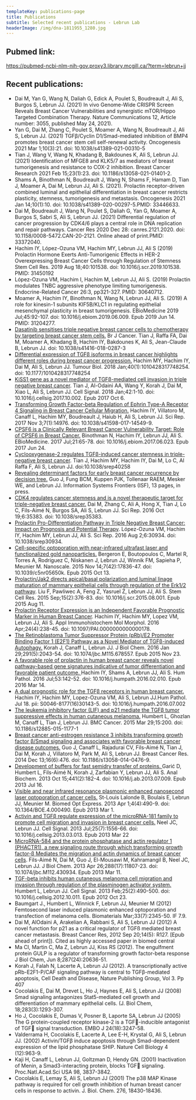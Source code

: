 ```yaml
---
templateKey: publications-page
title: Publications
subtitle: Selected recent publications - Lebrun Lab
headerImage: /img/dna-1811955_1280.jpg
---
```

## Pubmed link:

https://pubmed-ncbi-nlm-nih-gov.proxy3.library.mcgill.ca/?term=lebrun+jj

## Recent publications:

* Dai M, Yan G, Wang N, Daliah G, Edick A, Poulet S, Boudreault J, Ali S, Burgos S, Lebrun JJ. (2021) In vivo Genome-Wide CRISPR Screen Reveals Breast Cancer Vulnerabilities and synergistic mTOR/Hippo Targeted Combination Therapy. Nature Communications 12, Article number: 3055,  published May 24, 2021).
* Yan G, Dai M, Zhang C, Poulet S, Moamer A, Wang N, Boudreault J, Ali S, Lebrun JJ. (2021) TGFβ/Cyclin D1/Smad-mediated inhibition of BMP4 promotes breast cancer stem cell self-renewal activity. Oncogenesis 2021 Mar 1;10(3):21. doi: 10.1038/s41389-021-00310-5
* Tian J, Wang V, Wang N, Khadang B, Bakdounes K, Ali S, Lebrun JJ. (2021) Identification of MFGE8 and KLK5/7 as mediators of breast tumorigenesis and resistance to COX-2 inhibition. Breast Cancer Research 2021 Feb 15;23(1):23. doi: 10.1186/s13058-021-01401-2.
* Shams A, Binothman N, Boudreault J, Wang N, Shams F, Hamam D, Tian J, Moamer A, Dai M, Lebrun JJ, Ali S. (2021). Prolactin receptor-driven combined luminal and epithelial differentiation in breast cancer restricts plasticity, stemness, tumorigenesis and metastasis. Oncogenesis 2021 Jan 14;10(1):10. doi: 10.1038/s41389-020-00297-5.PMID: 33446633.
* Dai M, Boudreault J, Wang N, Poulet S, Daliah G, Yan G, Moamer A, Burgos S, Sabri S, Ali S, Lebrun JJ. (2021) Differential regulation of cancer progression by CDK4/6 plays a central role in DNA replication and repair pathways. Cancer Res 2020 Dec 28: canres.2121.2020. doi: 10.1158/0008-5472.CAN-20-2121. Online ahead of print.PMID: 33372040.
* Hachim IY, López-Ozuna VM, Hachim MY, Lebrun JJ, Ali S (2019) Prolactin Hormone Exerts Anti-Tumorigenic Effects in HER-2 Overexpressing Breast Cancer Cells through Regulation of Stemness Stem Cell Res. 2019 Aug 18;40:101538.
  doi: 10.1016/j.scr.2019.101538. PMID: 31450192
* López-Ozuna VM, Hachim I, Hachim M, Lebrun JJ, Ali S. (2019) Prolactin modulates TNBC aggressive phenotype limiting tumorigenesis. Endocrine-Related Cancer 26:3, pp321-327. PMID: 30640712.
* Moamer A, Hachim IY, Binothman N,  Wang N, Lebrun JJ, Ali S. (2019) A role for kinesin-1 subunits KIF5B/KLC1 in regulating epithelial mesenchymal plasticity in breast tumorigenesis. EBioMedicine 2019 Jul;45:92-107. doi: 10.1016/j.ebiom.2019.06.009. 
  Epub 2019 Jun 14. PMID: 31204277.
* [Dasatinib sensitises triple negative breast cancer cells to chemotherapy by targeting breast cancer stem cells.](https://www.ncbi.nlm.nih.gov/pubmed/30482914) Br J Cancer. Tian J, Raffa FA, Dai M, Moamer A, Khadang B, Hachim IY, Bakdounes K, Ali S, Jean-Claude B, Lebrun JJ. doi: 10.1038/s41416-018-0287-3
* [Differential expression of TGFβ isoforms in breast cancer highlights different roles during breast cancer progression.](https://www.ncbi.nlm.nih.gov/pubmed/29320969) Hachim MY, Hachim IY, Dai M, Ali S, Lebrun JJ. Tumour Biol. 2018 Jan;40(1):1010428317748254. doi: 10.1177/1010428317748254
* [KiSS1 gene as a novel mediator of TGFβ-mediated cell invasion in triple negative breast cancer](https://www.ncbi.nlm.nih.gov/pubmed/?term=KiSS1+gene+as+a+novel+mediator+of+TGF%CE%B2-mediated+cell+invasion+in+triple+negative+breast+cancer.).
  Tian J, Al-Odaini AA, Wang Y, Korah J, Dai M, Xiao L, Ali S, Lebrun JJ.
  Cell Signal. 2018 Jan;42:1-10. doi: 10.1016/j.cellsig.2017.10.002. Epub 2017 Oct 6.
* [Transforming Growth Factor-beta Regulation of Ephrin Type-A Receptor 4 Signaling in Breast Cancer Cellular Migration.](https://www.nature.com/articles/s41598-017-14549-9) Hachim IY, Villatoro M, Canaff L, Hachim MY, Boudreault J, Haiub H, Ali S, Lebrun JJ. Sci Rep. 2017 Nov 3;7(1):14976. doi: 10.1038/s41598-017-14549-9.
* [CPSF6 is a Clinically Relevant Breast Cancer Vulnerability Target: Role of CPSF6 in Breast Cancer.](https://www.ncbi.nlm.nih.gov/pubmed/28673861) Binothman N, Hachim IY, Lebrun JJ, Ali S. EBioMedicine. 2017 Jul;21:65-78. doi: 10.1016/j.ebiom.2017.06.023. Epub 2017 Jun 24.
* [Cyclooxygenase-2 regulates TGFβ-induced cancer stemness in triple-negative breast cancer](https://www.nature.com/articles/srep40258). Tian J, Hachim MY, Hachim IY, Dai M, Lo C, Al Raffa F, Ali S, Lebrun JJ. doi:10.1038/srep40258 
* [Revealing determinant factors for early breast cancer recurrence by decision tree.](https://link.springer.com/article/10.1007/s10796-017-9764-0) Guo J, Fung BCM, Kuppen PJK, Tollenaar RAEM, Mesker WE, and Lebrun JJ. Information Systems Frontiers (ISF), 13 pages, in press. 
* [CDK4 regulates cancer stemness and is a novel therapeutic target for triple-negative breast cancer.](https://www.nature.com/articles/srep35383) Dai M, Zhang C, Ali A, Hong X, Tian J, Lo C, Fils-Aimé N, Burgos SA, Ali S, Lebrun JJ.
  Sci Rep. 2016 Oct 19;6:35383. doi: 10.1038/srep35383.
* [Prolactin Pro-Differentiation Pathway in Triple Negative Breast Cancer: Impact on Prognosis and Potential Therapy](https://www.nature.com/articles/srep30934). López-Ozuna VM, Hachim IY, Hachim MY, Lebrun JJ, Ali S. Sci Rep. 2016 Aug 2;6:30934. doi: 10.1038/srep30934.
* [Cell-specific optoporation with near-infrared ultrafast laser and functionalized gold nanoparticles.](https://www.ncbi.nlm.nih.gov/pubmed/26459958) Bergeron E, Boutopoulos C, Martel R, Torres A, Rodriguez C, Niskanen J, Lebrun JJ, Winnik FM, Sapieha P, Meunier M. Nanoscale. 2015 Nov 14;7(42):17836-47. doi: 10.1039/c5nr05650k. Epub 2015 Oct 13.
* [Prolactin/Jak2 directs apical/basal polarization and luminal linage maturation of mammary epithelial cells through regulation of the Erk1/2 pathway](https://www.ncbi.nlm.nih.gov/pubmed/26318719). Liu F, Pawliwec A, Feng Z, Yasruel Z, Lebrun JJ, Ali S. Stem Cell Res. 2015 Sep;15(2):376-83. doi: 10.1016/j.scr.2015.08.001. Epub 2015 Aug 11.
* [Prolactin Receptor Expression is an Independent Favorable Prognostic Marker in Human Breast Cancer](https://www.ncbi.nlm.nih.gov/pubmed/26317306). Hachim IY, Hachim MY, Lopez VM, Lebrun JJ, Ali S. Appl Immunohistochem Mol Morphol. 2016 Apr;24(4):238-45. doi: 10.1097/PAI.0000000000000178.
* [The Retinoblastoma Tumor Suppressor Protein (pRb)/E2 Promoter Binding Factor 1 (E2F1) Pathway as a Novel Mediator of TGFβ-induced Autophagy.](https://www.ncbi.nlm.nih.gov/pubmed/26598524) Korah J, Canaff L, Lebrun JJ. J Biol Chem. 2016 Jan 29;291(5):2043-54. doi: 10.1074/jbc.M115.678557. Epub 2015 Nov 23.
* [A favorable role of prolactin in human breast cancer reveals novel pathway-based gene signatures indicative of tumor differentiation and favorable patient outcome. ](https://www.ncbi.nlm.nih.gov/pubmed/26980025)Hachim IY, Shams A, Lebrun JJ, Ali S. Hum Pathol. 2016 Jul;53:142-52. doi: 10.1016/j.humpath.2016.02.010. Epub 2016 Mar 14.
* [A dual prognostic role for the TGFβ receptors in human breast cancer.](https://www.ncbi.nlm.nih.gov/pubmed/27445263) Hachim IY, Hachim MY, Lopez-Ozuna VM, Ali S, Lebrun JJ.Hum Pathol. Jul 18. pii: S0046-8177(16)30143-5.  doi: 10.1016/j.humpath.2016.07.002
* [The leukemia inhibitory factor (LIF) and p21 mediate the TGFβ tumor suppressive effects in human cutaneous melanoma.](https://www.ncbi.nlm.nih.gov/pubmed/25885043) Humbert L, Ghozlan M, Canaff L, Tian J, Lebrun JJ. BMC Cancer. 2015 Mar 29;15:200. doi: 10.1186/s12885-015-1177-1
* [Breast cancer anti-estrogen resistance 3 inhibits transforming growth factor β/Smad signaling and associates with favorable breast cancer disease outcomes.](https://www.ncbi.nlm.nih.gov/pubmed/25499443) Guo J, Canaff L, Rajadurai CV, Fils-Aimé N, Tian J, Dai M, Korah J, Villatoro M, Park M, Ali S, Lebrun JJ. Breast Cancer Res. 2014 Dec 13;16(6):476. doi: 10.1186/s13058-014-0476-9.
* [Development of buffers for fast semidry transfer of proteins. ](https://www.ncbi.nlm.nih.gov/pubmed/23872007)Garić D, Humbert L, Fils-Aimé N, Korah J, Zarfabian Y, Lebrun JJ, Ali S. Anal Biochem. 2013 Oct 15;441(2):182-4. doi: 10.1016/j.ab.2013.07.009. Epub 2013 Jul 16.
* [Visible and near infrared resonance plasmonic enhanced nanosecond laser optoporation of cancer cells.](https://www.ncbi.nlm.nih.gov/pubmed/23577284) St-Louis Lalonde B, Boulais E, Lebrun JJ, Meunier M. Biomed Opt Express. 2013 Apr 1;4(4):490-9. doi: 10.1364/BOE.4.000490. Epub 2013 Mar 1.
* [Activin and TGFβ regulate expression of the microRNA-181 family to promote cell migration and invasion in breast cancer cells.](https://www.ncbi.nlm.nih.gov/pubmed/23524334) Neel JC, Lebrun JJ. Cell Signal. 2013 Jul;25(7):1556-66. doi: 10.1016/j.cellsig.2013.03.013. Epub 2013 Mar 22
* [MicroRNA-584 and the protein phosphatase and actin regulator 1 (PHACTR1), a new signaling route through which transforming growth factor-β Mediates the migration and actin dynamics of breast cancer cells](https://www.ncbi.nlm.nih.gov/pubmed/23479725). Fils-Aimé N, Dai M, Guo J, El-Mousawi M, Kahramangil B, Neel JC, Lebrun JJ. J Biol Chem. 2013 Apr 26;288(17):11807-23. doi: 10.1074/jbc.M112.430934. Epub 2013 Mar 11.
* [TGF-beta inhibits human cutaneous melanoma cell migration and invasion through regulation of the plasminogen activator system.](https://www.ncbi.nlm.nih.gov/pubmed/23085456) Humbert L, Lebrun JJ. Cell Signal. 2013 Feb;25(2):490-500. doi: 10.1016/j.cellsig.2012.10.011. Epub 2012 Oct 23.
* Baumgart J., Humbert L, Winnick F, Lebrun JJ, Meunier M (2012) Femtosecond laser induced plasmonic enhanced optoporation and transfection of melanoma cells. Biomaterials Mar;33(7):2345-50. IF 7.9.
* Dai M, AlOdaini A, Arakelian A, Rabbani S, Ali S, Lebrun JJ (2012) A novel function for p21 as a critical regulator of TGFß mediated breast cancer metastasis. Breast Cancer Res, 2012 Sep 20;14(5): R127. \[Epub ahead of print]). Cited as highly accessed paper in biomed central
* Ma CI, Martin C, Ma Z, Lebrun JJ, Kiss RS (2012). The engulfment protein GULP is a regulator of transforming growth factor-beta response J Biol Chem, Jun 8;287(24):20636-51.
* Korah J, Falah N, Lacerte A, Lebrun JJ (2012). A transcriptionally active pRb-E2F1-P/CAF signaling pathway is central to TGFβ-mediated apoptosis, Cell Death and Disease, Nature Publishing Group, Vol 3. Pp 407
* Cocolakis E, Dai M, Drevet L, Ho J, Haynes E, Ali S, Lebrun JJ (2008) Smad signaling antagonizes Stat5-mediated cell growth and differentiation of mammary epithelial cells. (J. Biol Chem, 18;283(3):1293-307.
* Ho J, Cocolakis E, Dumas V, Posner B, Laporte SA, Lebrun JJ (2005) The G protein-coupled receptor kinase-2 is a TGF-inducible antagonist of TGF signal transduction. EMBO J 24(18):3247-58.
* Valderrama H, Cocolakis E, Lacerte A, Lee E-H, Krystal G, Ali S, Lebrun JJ. (2002) Activin/TGFβ induce apoptosis through Smad-dependent expression of the lipid phosphatase SHIP. Nature Cell Biology 4 (12):963-9.
* Kaji H, Canaff L, Lebrun JJ, Goltzman D, Hendy GN. (2001) Inactivation of Menin, a Smad3-interacting protein, blocks TGF signaling. Proc.Natl.Acad.Sci USA 98, 3837-3842.
* Cocolakis E, Lemay S, Ali S, Lebrun JJ (2001) The p38 MAP Kinase pathway is required for cell growth inhibition of human breast cancer cells in response to activin. J. Biol. Chem. 276, 18430-18436.
